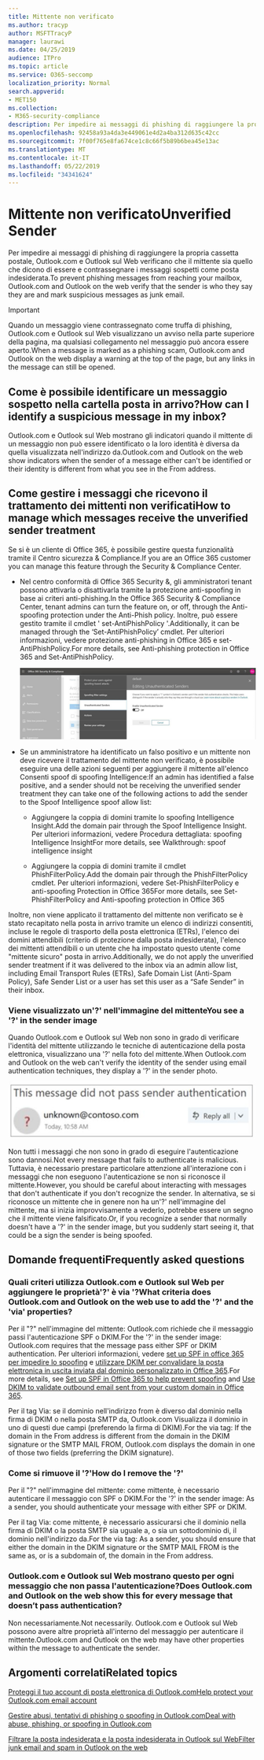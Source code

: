 ```yaml
---
title: Mittente non verificato
ms.author: tracyp
author: MSFTTracyP
manager: laurawi
ms.date: 04/25/2019
audience: ITPro
ms.topic: article
ms.service: O365-seccomp
localization_priority: Normal
search.appverid:
- MET150
ms.collection:
- M365-security-compliance
description: Per impedire ai messaggi di phishing di raggiungere la propria cassetta postale, Outlook.com e Outlook sul Web verificano che il mittente sia quello che dicono di essere e contrassegnare i messaggi sospetti come posta indesiderata.
ms.openlocfilehash: 92458a93a4da3e449061e4d2a4ba312d635c42cc
ms.sourcegitcommit: 7f00f765e8fa674ce1c8c66f5b89b6bea45e13ac
ms.translationtype: MT
ms.contentlocale: it-IT
ms.lasthandoff: 05/22/2019
ms.locfileid: "34341624"
---
```

# <a name="unverified-sender"></a><span data-ttu-id="37a45-103">Mittente non verificato</span><span class="sxs-lookup"><span data-stu-id="37a45-103">Unverified Sender</span></span>

<span data-ttu-id="37a45-104">Per impedire ai messaggi di phishing di raggiungere la propria cassetta postale, Outlook.com e Outlook sul Web verificano che il mittente sia quello che dicono di essere e contrassegnare i messaggi sospetti come posta indesiderata.</span><span class="sxs-lookup"><span data-stu-id="37a45-104">To prevent phishing messages from reaching your mailbox, Outlook.com and Outlook on the web verify that the sender is who they say they are and mark suspicious messages as junk email.</span></span>

> [!IMPORTANT]
> <span data-ttu-id="37a45-105">Quando un messaggio viene contrassegnato come truffa di phishing, Outlook.com e Outlook sul Web visualizzano un avviso nella parte superiore della pagina, ma qualsiasi collegamento nel messaggio può ancora essere aperto.</span><span class="sxs-lookup"><span data-stu-id="37a45-105">When a message is marked as a phishing scam, Outlook.com and Outlook on the web display a warning at the top of the page, but any links in the message can still be opened.</span></span>

## <a name="how-can-i-identify-a-suspicious-message-in-my-inbox"></a><span data-ttu-id="37a45-106">Come è possibile identificare un messaggio sospetto nella cartella posta in arrivo?</span><span class="sxs-lookup"><span data-stu-id="37a45-106">How can I identify a suspicious message in my inbox?</span></span>

<span data-ttu-id="37a45-107">Outlook.com e Outlook sul Web mostrano gli indicatori quando il mittente di un messaggio non può essere identificato o la loro identità è diversa da quella visualizzata nell'indirizzo da.</span><span class="sxs-lookup"><span data-stu-id="37a45-107">Outlook.com and Outlook on the web show indicators when the sender of a message either can't be identified or their identity is different from what you see in the From address.</span></span>

## <a name="how-to-manage-which-messages-receive-the-unverified-sender-treatment"></a><span data-ttu-id="37a45-108">Come gestire i messaggi che ricevono il trattamento dei mittenti non verificati</span><span class="sxs-lookup"><span data-stu-id="37a45-108">How to manage which messages receive the unverified sender treatment</span></span> 

<span data-ttu-id="37a45-109">Se si è un cliente di Office 365, è possibile gestire questa funzionalità tramite il Centro sicurezza & Compliance.</span><span class="sxs-lookup"><span data-stu-id="37a45-109">If you are an Office 365 customer you can manage this feature through the Security & Compliance Center.</span></span> 

- <span data-ttu-id="37a45-110">Nel centro conformità di Office 365 Security &, gli amministratori tenant possono attivarla o disattivarla tramite la protezione anti-spoofing in base ai criteri anti-phishing.</span><span class="sxs-lookup"><span data-stu-id="37a45-110">In the Office 365 Security & Compliance Center, tenant admins can turn the feature on, or off, through the Anti-spoofing protection under the Anti-Phish policy.</span></span> <span data-ttu-id="37a45-111">Inoltre, può essere gestito tramite il cmdlet ' set-AntiPhishPolicy '.</span><span class="sxs-lookup"><span data-stu-id="37a45-111">Additionally, it can be managed through the ‘Set-AntiPhishPolicy’ cmdlet.</span></span> <span data-ttu-id="37a45-112">Per ulteriori informazioni, vedere protezione anti-phishing in Office 365 e set-AntiPhishPolicy.</span><span class="sxs-lookup"><span data-stu-id="37a45-112">For more details, see Anti-phishing protection in Office 365 and Set-AntiPhishPolicy.</span></span>

    ![Modifica dei mittenti non autenticati nell'interfaccia grafica.](media/unverified-sender-article-editing-unauthenticated-senders.jpg)

- <span data-ttu-id="37a45-114">Se un amministratore ha identificato un falso positivo e un mittente non deve ricevere il trattamento del mittente non verificato, è possibile eseguire una delle azioni seguenti per aggiungere il mittente all'elenco Consenti spoof di spoofing Intelligence:</span><span class="sxs-lookup"><span data-stu-id="37a45-114">If an admin has identified a false positive, and a sender should not be receiving the unverified sender treatment they can take one of the following actions to add the sender to the Spoof Intelligence spoof allow list:</span></span>
        
    - <span data-ttu-id="37a45-115">Aggiungere la coppia di domini tramite lo spoofing Intelligence Insight.</span><span class="sxs-lookup"><span data-stu-id="37a45-115">Add the domain pair through the Spoof Intelligence Insight.</span></span> <span data-ttu-id="37a45-116">Per ulteriori informazioni, vedere Procedura dettagliata: spoofing Intelligence Insight</span><span class="sxs-lookup"><span data-stu-id="37a45-116">For more details, see Walkthrough: spoof intelligence insight</span></span>
                
    - <span data-ttu-id="37a45-117">Aggiungere la coppia di domini tramite il cmdlet PhishFilterPolicy.</span><span class="sxs-lookup"><span data-stu-id="37a45-117">Add the domain pair through the PhishFilterPolicy cmdlet.</span></span> <span data-ttu-id="37a45-118">Per ulteriori informazioni, vedere Set-PhishFilterPolicy e anti-spoofing Protection in Office 365</span><span class="sxs-lookup"><span data-stu-id="37a45-118">For more details, see Set-PhishFilterPolicy and Anti-spoofing protection in Office 365</span></span>

<span data-ttu-id="37a45-119">Inoltre, non viene applicato il trattamento del mittente non verificato se è stato recapitato nella posta in arrivo tramite un elenco di indirizzi consentiti, incluse le regole di trasporto della posta elettronica (ETRs), l'elenco dei domini attendibili (criterio di protezione dalla posta indesiderata), l'elenco dei mittenti attendibili o un utente che ha impostato questo utente come "mittente sicuro" posta in arrivo.</span><span class="sxs-lookup"><span data-stu-id="37a45-119">Additionally, we do not apply the unverified sender treatment if it was delivered to the inbox via an admin allow list, including Email Transport Rules (ETRs), Safe Domain List (Anti-Spam Policy), Safe Sender List or a user has set this user as a “Safe Sender” in their inbox.</span></span>

### <a name="you-see-a--in-the-sender-image"></a><span data-ttu-id="37a45-120">Viene visualizzato un'?' nell'immagine del mittente</span><span class="sxs-lookup"><span data-stu-id="37a45-120">You see a '?' in the sender image</span></span>

<span data-ttu-id="37a45-121">Quando Outlook.com e Outlook sul Web non sono in grado di verificare l'identità del mittente utilizzando le tecniche di autenticazione della posta elettronica, visualizzano una '?' nella foto del mittente.</span><span class="sxs-lookup"><span data-stu-id="37a45-121">When Outlook.com and Outlook on the web can't verify the identity of the sender using email authentication techniques, they display a '?' in the sender photo.</span></span> 

![Il messaggio non ha superato la verifica](media/message-did-not-pass-verification.jpg)

<span data-ttu-id="37a45-123">Non tutti i messaggi che non sono in grado di eseguire l'autenticazione sono dannosi.</span><span class="sxs-lookup"><span data-stu-id="37a45-123">Not every message that fails to authenticate is malicious.</span></span> <span data-ttu-id="37a45-124">Tuttavia, è necessario prestare particolare attenzione all'interazione con i messaggi che non eseguono l'autenticazione se non si riconosce il mittente.</span><span class="sxs-lookup"><span data-stu-id="37a45-124">However, you should be careful about interacting with messages that don't authenticate if you don't recognize the sender.</span></span> <span data-ttu-id="37a45-125">In alternativa, se si riconosce un mittente che in genere non ha un'?' nell'immagine del mittente, ma si inizia improvvisamente a vederlo, potrebbe essere un segno che il mittente viene falsificato.</span><span class="sxs-lookup"><span data-stu-id="37a45-125">Or, if you recognize a sender that normally doesn't have a '?' in the sender image, but you suddenly start seeing it, that could be a sign the sender is being spoofed.</span></span>

## <a name="frequently-asked-questions"></a><span data-ttu-id="37a45-126">Domande frequenti</span><span class="sxs-lookup"><span data-stu-id="37a45-126">Frequently asked questions</span></span>

### <a name="what-criteria-does-outlookcom-and-outlook-on-the-web-use-to-add-the--and-the-via-properties"></a><span data-ttu-id="37a45-127">Quali criteri utilizza Outlook.com e Outlook sul Web per aggiungere le proprietà'?' è via '?</span><span class="sxs-lookup"><span data-stu-id="37a45-127">What criteria does Outlook.com and Outlook on the web use to add the '?' and the 'via' properties?</span></span>

<span data-ttu-id="37a45-128">Per il "?" nell'immagine del mittente: Outlook.com richiede che il messaggio passi l'autenticazione SPF o DKIM.</span><span class="sxs-lookup"><span data-stu-id="37a45-128">For the '?' in the sender image:  Outlook.com requires that the message pass either SPF or DKIM authentication.</span></span> <span data-ttu-id="37a45-129">Per ulteriori informazioni, vedere [set up SPF in office 365 per impedire lo spoofing](set-up-spf-in-office-365-to-help-prevent-spoofing.md) e [utilizzare DKIM per convalidare la posta elettronica in uscita inviata dal dominio personalizzato in Office 365](use-dkim-to-validate-outbound-email.md).</span><span class="sxs-lookup"><span data-stu-id="37a45-129">For more details, see [Set up SPF in Office 365 to help prevent spoofing](set-up-spf-in-office-365-to-help-prevent-spoofing.md) and [Use DKIM to validate outbound email sent from your custom domain in Office 365](use-dkim-to-validate-outbound-email.md).</span></span>

<span data-ttu-id="37a45-130">Per il tag Via: se il dominio nell'indirizzo from è diverso dal dominio nella firma di DKIM o nella posta SMTP da, Outlook.com Visualizza il dominio in uno di questi due campi (preferendo la firma di DKIM).</span><span class="sxs-lookup"><span data-stu-id="37a45-130">For the via tag: If the domain in the From address is different from the domain in the DKIM signature or the SMTP MAIL FROM, Outlook.com displays the domain in one of those two fields (preferring the DKIM signature).</span></span>

### <a name="how-do-i-remove-the-"></a><span data-ttu-id="37a45-131">Come si rimuove il '?'</span><span class="sxs-lookup"><span data-stu-id="37a45-131">How do I remove the '?'</span></span>

<span data-ttu-id="37a45-132">Per il "?" nell'immagine del mittente: come mittente, è necessario autenticare il messaggio con SPF o DKIM.</span><span class="sxs-lookup"><span data-stu-id="37a45-132">For the '?' in the sender image: As a sender, you should authenticate your message with either SPF or DKIM.</span></span>

<span data-ttu-id="37a45-133">Per il tag Via: come mittente, è necessario assicurarsi che il dominio nella firma di DKIM o la posta SMTP sia uguale a, o sia un sottodominio di, il dominio nell'indirizzo da.</span><span class="sxs-lookup"><span data-stu-id="37a45-133">For the via tag: As a sender, you should ensure that either the domain in the DKIM signature or the SMTP MAIL FROM is the same as, or is a subdomain of, the domain in the From address.</span></span>

### <a name="does-outlookcom-and-outlook-on-the-web-show-this-for-every-message-that-doesnt-pass-authentication"></a><span data-ttu-id="37a45-134">Outlook.com e Outlook sul Web mostrano questo per ogni messaggio che non passa l'autenticazione?</span><span class="sxs-lookup"><span data-stu-id="37a45-134">Does Outlook.com and Outlook on the web show this for every message that doesn’t pass authentication?</span></span>

<span data-ttu-id="37a45-135">Non necessariamente.</span><span class="sxs-lookup"><span data-stu-id="37a45-135">Not necessarily.</span></span> <span data-ttu-id="37a45-136">Outlook.com e Outlook sul Web possono avere altre proprietà all'interno del messaggio per autenticare il mittente.</span><span class="sxs-lookup"><span data-stu-id="37a45-136">Outlook.com and Outlook on the web may have other properties within the message to authenticate the sender.</span></span>

## <a name="related-topics"></a><span data-ttu-id="37a45-137">Argomenti correlati</span><span class="sxs-lookup"><span data-stu-id="37a45-137">Related topics</span></span>

[<span data-ttu-id="37a45-138">Proteggi il tuo account di posta elettronica di Outlook.com</span><span class="sxs-lookup"><span data-stu-id="37a45-138">Help protect your Outlook.com email account</span></span>](https://support.office.com/article/a4f20fc5-4307-4ece-8231-6d4d4bd8a9ba)

[<span data-ttu-id="37a45-139">Gestire abusi, tentativi di phishing o spoofing in Outlook.com</span><span class="sxs-lookup"><span data-stu-id="37a45-139">Deal with abuse, phishing, or spoofing in Outlook.com</span></span>](https://support.office.com/article/0d882ea5-eedc-4bed-aebc-079ffa1105a3)

[<span data-ttu-id="37a45-140">Filtrare la posta indesiderata e la posta indesiderata in Outlook sul Web</span><span class="sxs-lookup"><span data-stu-id="37a45-140">Filter junk email and spam in Outlook on the web</span></span>](https://support.office.com/article/db786e79-54e2-40cc-904f-d89d57b7f41d)
